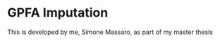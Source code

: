 GPFA Imputation
================

<!-- WARNING: THIS FILE WAS AUTOGENERATED! DO NOT EDIT! -->

This is developed by me, Simone Massaro, as part of my master thesis
